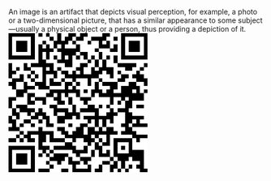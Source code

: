An image is an artifact that depicts visual perception, for example, a photo or a two-dimensional picture, that has a similar appearance to some subject—usually a physical object or a person, thus providing a depiction of it.
![qrcode](download.png/)
